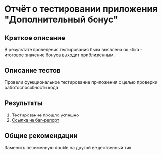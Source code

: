 # Отчёт о тестировании приложения "Дополнительный бонус"

## Краткое описание

В результате проведения тестирования была выявлена ошибка - итоговое значение бонуса выходит приближенным.

## Описание тестов

Провели функциональное тестирование приложения с целью проверки работоспособности кода

## Результаты

1. Тестирование прошло успешно
2. [Ссылка на баг-репорт](https://github.com/Kholtobina/Precision/issues/1)

## Общие рекомендации

Заменить переменную double на другой вещественный тип